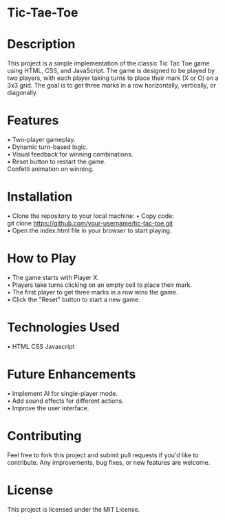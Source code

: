 # Tic-Tae-Toe
# Description
This project is a simple implementation of the classic Tic Tac Toe game using HTML, CSS, and JavaScript. The game is designed to be played by two players, with each player taking turns to place their mark (X or O) on a 3x3 grid. The goal is to get three marks in a row horizontally, vertically, or diagonally.

# Features
• Two-player gameplay. <br>
• Dynamic turn-based logic. <br>
• Visual feedback for winning combinations. <br>
• Reset button to restart the game. <br>
Confetti animation on winning.
# Installation
• Clone the repository to your local machine:
• Copy code: <br>
git clone https://github.com/your-username/tic-tac-toe.git <br>
• Open the index.html file in your browser to start playing.
# How to Play
• The game starts with Player X. <br>
• Players take turns clicking on an empty cell to place their mark. <br>
• The first player to get three marks in a row wins the game. <br>
• Click the "Reset" button to start a new game.
# Technologies Used
• HTML CSS Javascript
# Future Enhancements
• Implement AI for single-player mode. <br>
• Add sound effects for different actions. <br>
• Improve the user interface.
# Contributing
Feel free to fork this project and submit pull requests if you'd like to contribute. Any improvements, bug fixes, or new features are welcome.

# License
This project is licensed under the MIT License.
